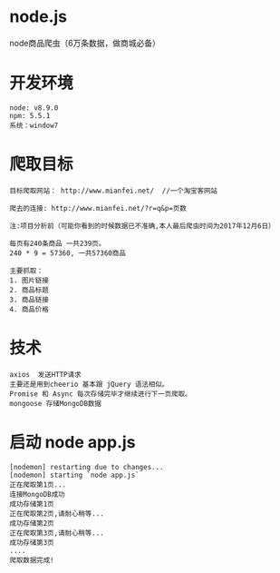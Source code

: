# node.js
node商品爬虫（6万条数据，做商城必备）
# 开发环境
```
node: v8.9.0
npm: 5.5.1
系统：window7
```

# 爬取目标
```
目标爬取网站： http://www.mianfei.net/  //一个淘宝客网站

爬去的连接: http://www.mianfei.net/?r=q&p=页数

注:项目分析前（可能你看到的时候数据已不准确,本人最后爬虫时间为2017年12月6日）

每页有240条商品 一共239页。
240 * 9 = 57360, 一共57360商品

主要抓取：
1. 图片链接
2. 商品标题
3. 商品链接
4. 商品价格

```

# 技术
```
axios  发送HTTP请求
主要还是用到cheerio 基本跟 jQuery 语法相似。
Promise 和 Async 每次存储完毕才继续进行下一页爬取。
mongoose 存储MongoDB数据
```

# 启动 node app.js
```
[nodemon] restarting due to changes...
[nodemon] starting `node app.js`
正在爬取第1页...
连接MongoDB成功
成功存储第1页
正在爬取第2页,请耐心稍等...
成功存储第2页
正在爬取第3页,请耐心稍等...
成功存储第3页
....
爬取数据完成!
```
